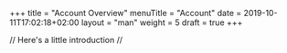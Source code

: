 +++
title = "Account Overview"
menuTitle = "Account"
date = 2019-10-11T17:02:18+02:00
layout = "man"
weight = 5
draft = true
+++

// Here's a little introduction //

##

